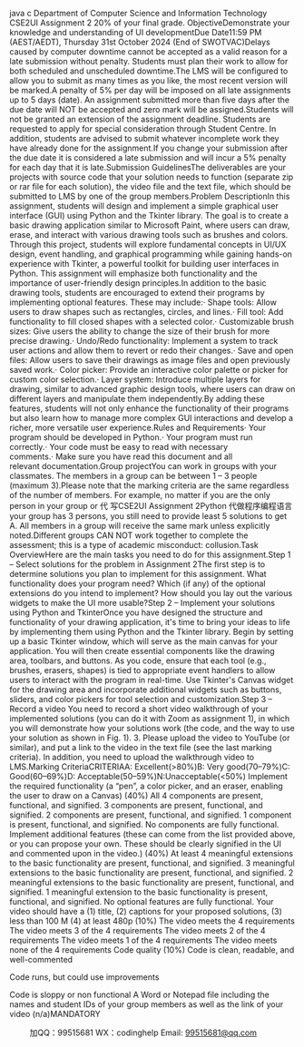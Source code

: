 java c
Department of Computer Science and Information Technology
CSE2UI Assignment 2
20% of your final grade.
ObjectiveDemonstrate your knowledge and understanding of UI developmentDue Date11:59 PM (AEST/AEDT), Thursday 31st October 2024 (End of SWOTVAC)Delays caused by computer downtime cannot be accepted as a valid reason for a late submission without penalty. Students must plan their work to allow for both scheduled and unscheduled downtime.The LMS will be configured to allow you to submit as many times as you like, the most recent version will be marked.A penalty of 5% per day will be imposed on all late assignments up to 5 days (date). An assignment submitted more than five days after the due date will NOT be accepted and zero mark will be assigned.Students will not be granted an extension of the assignment deadline. Students are requested to apply for special consideration through Student Centre. In addition, students are advised to submit whatever incomplete work they have already done for the assignment.If you change your submission after the due date it is considered a late submission and will incur a 5% penalty for each day that it is late.Submission GuidelinesThe deliverables are your projects with source code that your solution needs to function (separate zip or rar file for each solution), the video file and the text file, which should be submitted to LMS by one of the group members.Problem DescriptionIn this assignment, students will design and implement a simple graphical user interface (GUI) using Python and the Tkinter library. The goal is to create a basic drawing application similar to Microsoft Paint, where users can draw, erase, and interact with various drawing tools such as brushes and colors. Through this project, students will explore fundamental concepts in UI/UX design, event handling, and graphical programming while gaining hands-on experience with Tkinter, a powerful toolkit for building user interfaces in Python. This assignment will emphasize both functionality and the importance of user-friendly design principles.In addition to the basic drawing tools, students are encouraged to extend their programs by implementing optional features. These may include:· Shape tools: Allow users to draw shapes such as rectangles, circles, and lines.· Fill tool: Add functionality to fill closed shapes with a selected color.· Customizable brush sizes: Give users the ability to change the size of their brush for more precise drawing.· Undo/Redo functionality: Implement a system to track user actions and allow them to revert or redo their changes.· Save and open files: Allow users to save their drawings as image files and open previously saved work.· Color picker: Provide an interactive color palette or picker for custom color selection.· Layer system: Introduce multiple layers for drawing, similar to advanced graphic design tools, where users can draw on different layers and manipulate them independently.By adding these features, students will not only enhance the functionality of their programs but also learn how to manage more complex GUI interactions and develop a richer, more versatile user experience.Rules and Requirements· Your program should be developed in Python.· Your program must run correctly.· Your code must be easy to read with necessary comments.· Make sure you have read this document and all relevant documentation.Group projectYou can work in groups with your classmates. The members in a group can be between 1 – 3 people (maximum 3).Please note that the marking criteria are the same regardless of the number of members. For example, no matter if you are the only person in your group or 代 写CSE2UI Assignment 2Python
代做程序编程语言your group has 3 persons, you still need to provide least 5 solutions to get A.
All members in a group will receive the same mark unless explicitly noted.Different groups CAN NOT work together to complete the assessment; this is a type of academic misconduct: collusion.Task OverviewHere are the main tasks you need to do for this assignment.Step 1 – Select solutions for the problem in Assignment 2The first step is to determine solutions you plan to implement for this assignment. What functionality does your program need? Which (if any) of the optional extensions do you intend to implement? How should you lay out the various widgets to make the UI more usable?Step 2 – Implement your solutions using Python and TkinterOnce you have designed the structure and functionality of your drawing application, it's time to bring your ideas to life by implementing them using Python and the Tkinter library. Begin by setting up a basic Tkinter window, which will serve as the main canvas for your application. You will then create essential components like the drawing area, toolbars, and buttons. As you code, ensure that each tool (e.g., brushes, erasers, shapes) is tied to appropriate event handlers to allow users to interact with the program in real-time. Use Tkinter's Canvas widget for the drawing area and incorporate additional widgets such as buttons, sliders, and color pickers for tool selection and customization.Step 3 – Record a video
You need to record a short video walkthrough of your implemented solutions (you can do it with Zoom as assignment 1), in which you will demonstrate how your solutions work (the code, and the way to use your solution as shown in Fig. 1). 3.	Please upload the video to YouTube (or similar), and put a link to the video in the text file (see the last marking criteria). In addition, you need to upload the walkthrough video to LMS.Marking CriteriaCRITERIAA: Excellent(>80%)B: Very good(70–79%)C: Good(60–69%)D: Acceptable(50–59%)N:Unacceptable(<50%)
Implement the required functionality (a “pen”, a color picker, and an eraser, enabling the user to draw on a Canvas) (40%)
All 4 components are present, functional, and signified.
3 components are present, functional, and signified.
2 components are present, functional, and signified.
1 component is present, functional, and signified.
No components are fully functional.
Implement additional features (these can come from the list provided above, or you can propose your own. These should be clearly signified in the UI and commented upon in the video.) (40%)
At least 4 meaningful extensions to the basic functionality are present, functional, and signified.
3 meaningful extensions to the basic functionality are present, functional, and signified.
2 meaningful extensions to the basic functionality are present, functional, and signified.
1 meaningful extension to the basic functionality is present, functional, and signified.
No optional features are fully functional.
Your video should have a (1) title, (2) captions for your proposed solutions, (3) less than 100 M (4) at least 480p (10%)
The video meets the 4 requirements
The video meets 3 of the 4 requirements
The video meets 2 of the 4 requirements
The video meets 1 of the 4 requirements
The video meets none of the 4 requirements
Code quality (10%)
Code is clean, readable, and well-commented

Code runs, but could use improvements

Code is sloppy or non functional
A Word or Notepad file including the names and student IDs of your group members as well as the link of your video (n/a)MANDATORY


         
加QQ：99515681  WX：codinghelp  Email: 99515681@qq.com
